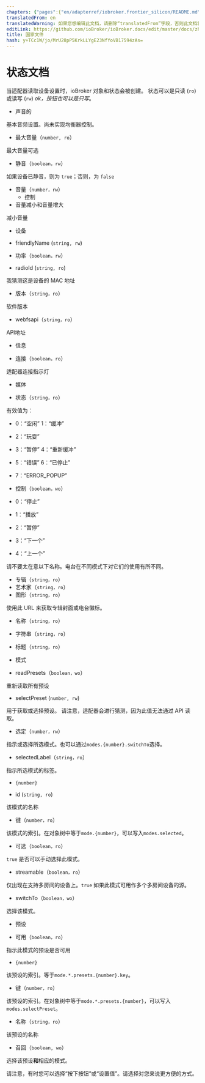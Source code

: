 ```yaml
---
chapters: {"pages":{"en/adapterref/iobroker.frontier_silicon/README.md":{"title":{"en":"FSAPI Examples"},"content":"en/adapterref/iobroker.frontier_silicon/README.md"},"en/adapterref/iobroker.frontier_silicon/states.md":{"title":{"en":"States documentation"},"content":"en/adapterref/iobroker.frontier_silicon/states.md"}}}
translatedFrom: en
translatedWarning: 如果您想编辑此文档，请删除“translatedFrom”字段，否则此文档将再次自动翻译
editLink: https://github.com/ioBroker/ioBroker.docs/edit/master/docs/zh-cn/adapterref/iobroker.frontier_silicon/states.md
title: 国家文件
hash: y+TCc1W/jo/MrU28pP5KrkLLYgE23NfYoVB17594zAs=
---
```

# 状态文档
当适配器读取设备设置时，ioBroker 对象和状态会被创建。
状态可以是只读 (`ro`) 或读写 (`rw`) *ok，按钮也可以是只写*。

- 声音的

基本音频设置。尚未实现均衡器控制。

- 最大音量（`number, ro`）

最大音量可选

- 静音（`boolean，rw`）

如果设备已静音，则为 `true`；否则，为 `false`

- 音量（`number，rw`）
  - 控制
- 音量减小和音量增大

减小音量

- 设备

- friendlyName (`string, rw`)
- 功率（`boolean，rw`）
- radioId (`string, ro`)

我猜测这是设备的 MAC 地址

- 版本（`string，ro`）

软件版本

- webfsapi（`string，ro`）

API地址

- 信息

- 连接（`boolean，ro`）

适配器连接指示灯

- 媒体

- 状态（`string，ro`）

有效值为：

- 0：“空闲”
1：“缓冲”
- 2：“玩耍”
- 3：“暂停”
4：“重新缓冲”
- 5：“错误”
6：“已停止”
- 7：“ERROR_POPUP”

- 控制（`boolean，wo`）

- 0：“停止”
- 1：“播放”
- 2：“暂停”
- 3：“下一个”
- 4：“上一个”

请不要太在意以下名称。电台在不同模式下对它们的使用有所不同。

- 专辑（`string，ro`）
- 艺术家（`string，ro`）
- 图形（`string，ro`）

使用此 URL 来获取专辑封面或电台徽标。

- 名称（`string，ro`）
- 字符串（`string，ro`）
- 标题（`string，ro`）

- 模式

- readPresets（`boolean，wo`）

重新读取所有预设

- selectPreset (`number, rw`)

用于获取或选择预设。
请注意，适配器会进行猜测，因为此值无法通过 API 读取。

- 选定（`number，rw`）

指示或选择所选模式。也可以通过`modes.{number}.switchTo`选择。

- selectedLabel（`string，ro`）

指示所选模式的标签。

- `{number}`

- id (`string, ro`)

该模式的名称

- 键（`number，ro`）

该模式的索引。在对象树中等于`mode.{number}`，可以写入`modes.selected`。

- 可选（`boolean，ro`）

`true` 是否可以手动选择此模式。

- streamable（`boolean，ro`）

仅出现在支持多房间的设备上。`true` 如果此模式可用作多个多房间设备的源。

- switchTo（`boolean，wo`）

选择该模式。

- 预设

- 可用（`boolean，ro`）

指示此模式的预设是否可用

- `{number}`

该预设的索引。等于`mode.*.presets.{number}.key`。

- 键（`number，ro`）

该预设的索引。在对象树中等于`mode.*.presets.{number}`，可以写入`modes.selectPreset`。

- 名称（`string，ro`）

该预设的名称

- 召回（`boolean, wo`）

选择该预设**和**相应的模式。

请注意，有时您可以选择“按下按钮”或“设置值”。请选择对您来说更方便的方式。
